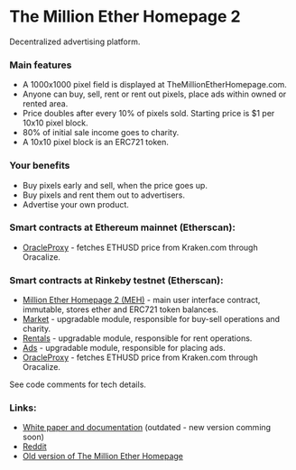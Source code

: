 # The Million Ether Homepage 2
Decentralized advertising platform.

### Main features
- A 1000x1000 pixel field is displayed at TheMillionEtherHomepage.com. 
- Anyone can buy, sell, rent or rent out pixels, place ads within owned or rented area.
- Price doubles after every 10% of pixels sold. Starting price is $1 per 10x10 pixel block.
- 80% of initial sale income goes to charity.
- A 10x10 pixel block is an ERC721 token.

### Your benefits 
- Buy pixels early and sell, when the price goes up.
- Buy pixels and rent them out to advertisers.
- Advertise your own product.

### Smart contracts at Ethereum mainnet (Etherscan):
- [OracleProxy](https://etherscan.io/address/0xbae9368d43e0299dc0280132f2c619ee9697e6e4) - fetches ETHUSD price from Kraken.com through Oracalize.

### Smart contracts at Rinkeby testnet (Etherscan):

- [Million Ether Homepage 2 (MEH)](https://rinkeby.etherscan.io/address/0x98de3f35e9a3c39e6489e81ebbaa87b9fdf3bb79#code) - main user interface contract, immutable, stores ether and ERC721 token balances.
- [Market](https://rinkeby.etherscan.io/address/0xd14e6edd741c591628703e0f9248511216aed221#code) - upgradable module, responsible for buy-sell operations and charity.
- [Rentals](https://rinkeby.etherscan.io/address/0x988e534db317c660478905f3fdeab5ea621b7546#code) - upgradable module, responsible for rent operations.
- [Ads](https://rinkeby.etherscan.io/address/0x52714f934eee585a98a2af8545c607cc6ab2b8f9#code) - upgradable module, responsible for placing ads.
- [OracleProxy](https://rinkeby.etherscan.io/address/0xa3a45be10d4ac070435f488920dbbc908c25746f) - fetches ETHUSD price from Kraken.com through Oracalize.

See code comments for tech details.

### Links:

- [White paper and documentation](http://docs.themillionetherhomepage.com/) (outdated - new version comming soon)
- [Reddit](https://www.reddit.com/r/MillionEther/)
- [Old version of The Million Ether Homepage](https://github.com/porobov/MillionEtherHomepage)